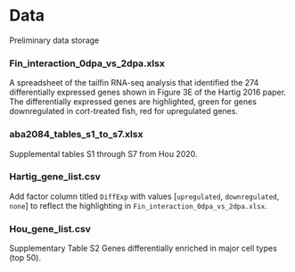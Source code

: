 # Data

Preliminary data storage

### Fin_interaction_0dpa_vs_2dpa.xlsx

A spreadsheet of the tailfin RNA-seq analysis that identified the 274 differentially expressed genes shown in Figure 3E of the Hartig 2016 paper. The differentially expressed genes are highlighted, green for genes downregulated in cort-treated fish, red for upregulated genes.

### aba2084_tables_s1_to_s7.xlsx

Supplemental tables S1 through S7 from Hou 2020. 

### Hartig_gene_list.csv

Add factor column titled `DiffExp` with values [`upregulated`, `downregulated`, `none`] to reflect the highlighting in `Fin_interaction_0dpa_vs_2dpa.xlsx`.

### Hou_gene_list.csv

Supplementary Table S2 Genes differentially enriched in major cell types (top 50). 

